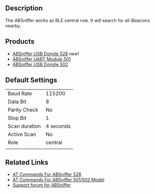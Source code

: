 <languages/>

## Description

The ABSniffer works as BLE central role. It will search for all iBeacons
nearby.

## Products

  - [ABSniffer USB Dongle 528](/ABSniffer_USB_Dongle_528 "wikilink")
    new\!
  - [ABSniffer UART Module 501](/ABSniffer_UART_Module_501 "wikilink")
  - [ABSniffer USB Dongle 502](/ABSniffer_USB_Dongle_502 "wikilink")

## Default Settings

|               |           |
| ------------- | --------- |
| Baud Rate     | 115200    |
| Data Bit      | 8         |
| Parity Check  | No        |
| Stop Bit      | 1         |
| Scan duration | 4 seconds |
| Active Scan   | No        |
| Role          | central   |
|  |

## Related Links

  - [AT Commands For ABSniffer
    528](/AT_Commands_For_ABSniffer_528 "wikilink")
  - [AT Commands For ABSniffer 501/502
    Model](/AT_Commands_For_ABSniffer_501/502_Model "wikilink")
  - [Support forum for ABSniffer](http://bbs.aprbrother.com)